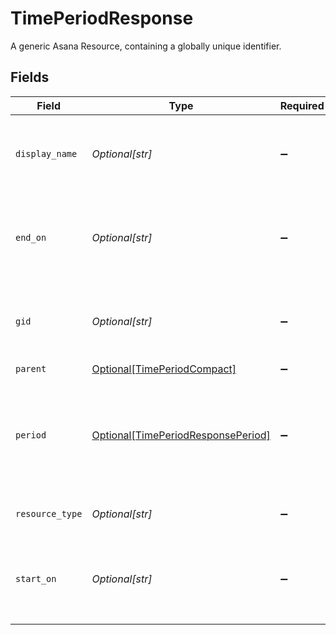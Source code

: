 # TimePeriodResponse

A generic Asana Resource, containing a globally unique identifier.


## Fields

| Field                                                                                                       | Type                                                                                                        | Required                                                                                                    | Description                                                                                                 | Example                                                                                                     |
| ----------------------------------------------------------------------------------------------------------- | ----------------------------------------------------------------------------------------------------------- | ----------------------------------------------------------------------------------------------------------- | ----------------------------------------------------------------------------------------------------------- | ----------------------------------------------------------------------------------------------------------- |
| `display_name`                                                                                              | *Optional[str]*                                                                                             | :heavy_minus_sign:                                                                                          | A string representing the cadence code and the fiscal year.                                                 | Q1 FY22                                                                                                     |
| `end_on`                                                                                                    | *Optional[str]*                                                                                             | :heavy_minus_sign:                                                                                          | The localized end date of the time period in `YYYY-MM-DD` format.                                           | 2019-09-14                                                                                                  |
| `gid`                                                                                                       | *Optional[str]*                                                                                             | :heavy_minus_sign:                                                                                          | Globally unique identifier of the resource, as a string.                                                    | 12345                                                                                                       |
| `parent`                                                                                                    | [Optional[TimePeriodCompact]](../../models/shared/timeperiodcompact.md)                                     | :heavy_minus_sign:                                                                                          | N/A                                                                                                         |                                                                                                             |
| `period`                                                                                                    | [Optional[TimePeriodResponsePeriod]](../../models/shared/timeperiodresponseperiod.md)                       | :heavy_minus_sign:                                                                                          | The cadence and index of the time period. The value is one of: `FY`, `H1`, `H2`, `Q1`, `Q2`, `Q3`, or `Q4`. | Q1                                                                                                          |
| `resource_type`                                                                                             | *Optional[str]*                                                                                             | :heavy_minus_sign:                                                                                          | The base type of this resource.                                                                             | task                                                                                                        |
| `start_on`                                                                                                  | *Optional[str]*                                                                                             | :heavy_minus_sign:                                                                                          | The localized start date of the time period in `YYYY-MM-DD` format.                                         | 2019-09-13                                                                                                  |